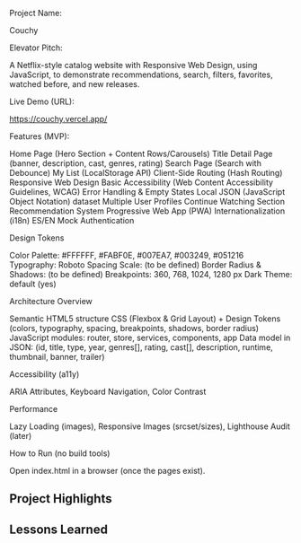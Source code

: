 Project Name: 

  Couchy
  

Elevator Pitch: 

  A Netflix-style catalog website with Responsive Web Design, using JavaScript, to demonstrate recommendations, search, filters, favorites, watched before, and new releases.


Live Demo (URL): 

https://couchy.vercel.app/
  

Features (MVP):

  Home Page (Hero Section + Content Rows/Carousels)
  Title Detail Page (banner, description, cast, genres, rating)
  Search Page (Search with Debounce)
  My List (LocalStorage API)
  Client-Side Routing (Hash Routing)
  Responsive Web Design
  Basic Accessibility (Web Content Accessibility Guidelines, WCAG)
  Error Handling & Empty States
  Local JSON (JavaScript Object Notation) dataset
  Multiple User Profiles
  Continue Watching Section
  Recommendation System
  Progressive Web App (PWA)
  Internationalization (i18n) ES/EN
  Mock Authentication
  

Design Tokens
  
  Color Palette: #FFFFFF, #FABF0E, #007EA7, #003249, #051216
  Typography: Roboto
  Spacing Scale: (to be defined)
  Border Radius & Shadows: (to be defined)
  Breakpoints: 360, 768, 1024, 1280 px
  Dark Theme: default (yes)
  

Architecture Overview

  Semantic HTML5 structure
  CSS (Flexbox & Grid Layout) + Design Tokens (colors, typography, spacing, breakpoints, shadows, border radius)
  JavaScript modules: router, store, services, components, app
  Data model in JSON: (id, title, type, year, genres[], rating, cast[], description, runtime, thumbnail, banner, trailer)
  

Accessibility (a11y)

  ARIA Attributes, Keyboard Navigation, Color Contrast
  

Performance

  Lazy Loading (images), Responsive Images (srcset/sizes), Lighthouse Audit (later)
  

How to Run (no build tools)

  Open index.html in a browser (once the pages exist).
  

Project Highlights
------------------

Lessons Learned
-----------------


  
